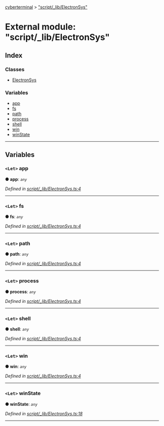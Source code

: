 [cyberterminal](../README.md) > ["script/_lib/ElectronSys"](../modules/_script__lib_electronsys_.md)

# External module: "script/_lib/ElectronSys"

## Index

### Classes

* [ElectronSys](../classes/_script__lib_electronsys_.electronsys.md)

### Variables

* [app](_script__lib_electronsys_.md#app)
* [fs](_script__lib_electronsys_.md#fs)
* [path](_script__lib_electronsys_.md#path)
* [process](_script__lib_electronsys_.md#process)
* [shell](_script__lib_electronsys_.md#shell)
* [win](_script__lib_electronsys_.md#win)
* [winState](_script__lib_electronsys_.md#winstate)

---

## Variables

<a id="app"></a>

### `<Let>` app

**● app**: *`any`*

*Defined in [script/_lib/ElectronSys.ts:4](https://github.com/FantasyInternet/cyberterminal/blob/HEAD/src/script/_lib/ElectronSys.ts#L4)*

___
<a id="fs"></a>

### `<Let>` fs

**● fs**: *`any`*

*Defined in [script/_lib/ElectronSys.ts:4](https://github.com/FantasyInternet/cyberterminal/blob/HEAD/src/script/_lib/ElectronSys.ts#L4)*

___
<a id="path"></a>

### `<Let>` path

**● path**: *`any`*

*Defined in [script/_lib/ElectronSys.ts:4](https://github.com/FantasyInternet/cyberterminal/blob/HEAD/src/script/_lib/ElectronSys.ts#L4)*

___
<a id="process"></a>

### `<Let>` process

**● process**: *`any`*

*Defined in [script/_lib/ElectronSys.ts:4](https://github.com/FantasyInternet/cyberterminal/blob/HEAD/src/script/_lib/ElectronSys.ts#L4)*

___
<a id="shell"></a>

### `<Let>` shell

**● shell**: *`any`*

*Defined in [script/_lib/ElectronSys.ts:4](https://github.com/FantasyInternet/cyberterminal/blob/HEAD/src/script/_lib/ElectronSys.ts#L4)*

___
<a id="win"></a>

### `<Let>` win

**● win**: *`any`*

*Defined in [script/_lib/ElectronSys.ts:4](https://github.com/FantasyInternet/cyberterminal/blob/HEAD/src/script/_lib/ElectronSys.ts#L4)*

___
<a id="winstate"></a>

### `<Let>` winState

**● winState**: *`any`*

*Defined in [script/_lib/ElectronSys.ts:18](https://github.com/FantasyInternet/cyberterminal/blob/HEAD/src/script/_lib/ElectronSys.ts#L18)*

___

